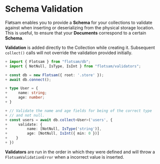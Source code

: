 <!-- @format -->

# Schema Validation

Fløtsam enables you to provide a **Schema** for your collections to validate against when inserting or deserializing from the physical storage location. This is useful, to ensure that your **Documents** correspond to a certain **Schema**.

**Validation** is added directly to the Collection while creating it. Subsequent `collect()` calls will not override the validation provided initially.

```ts
+ import { Flotsam } from "flotsam/db";
+ import { NotNull, IsType, IsInt } from "flotsam/validators";

+ const db = new Flotsam({ root: '.store' });
+ await db.connect();

+ type User = {
+     name: string;
+     age: number;
+ }

+ // Validate the name and age fields for being of the correct type
+ // and not null.
+ const users = await db.collect<User>('users', {
+     validate: {
+         name: [NotNull, IsType('string')],
+         age: [NotNull, IsInt({ min: 0 })]
+    }
+ })
```

**Validators** are run in the order in which they were defined and will throw a `FlotsamValidationError` when a incorrect value is inserted.
